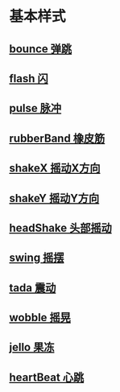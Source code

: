 # 基本样式

## [bounce 弹跳](basic/bounce.md)
## [flash 闪](basic/flash.md)
## [pulse 脉冲](basic/pulse.md)
## [rubberBand 橡皮筋](basic/rubberband.md)
## [shakeX 摇动X方向](basic/shakex.md)
## [shakeY 摇动Y方向](basic/shakey.md)
## [headShake 头部摇动](basic/headshake.md)
## [swing 摇摆](basic/swing.md)
## [tada 震动](basic/tada.md)
## [wobble 摇晃](basic/wobble.md)
## [jello 果冻](basic/jello.md)
## [heartBeat 心跳](basic/heartbeat.md)